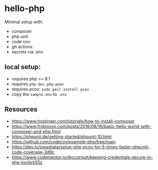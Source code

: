 # hello-php
Minimal setup with:
- composer
- php unit
- code cov
- gh actions
- secrets via .env

## local setup:
- requires php >= 8.1
- requires `php-dev`, `php-pear`
- requires pcov: `sudo pecl install pcov`
- copy the `sample.env` to `.env`

## Resources
- https://www.hostinger.com/tutorials/how-to-install-composer
- https://www.frobiovox.com/posts/2016/08/16/basic-hello-world-with-composer-and-php.html
- https://phpunit.de/getting-started/phpunit-10.html
- https://github.com/codecov/example-php/tree/main
- https://dev.to/swashata/setup-php-pcov-for-5-times-faster-phpunit-code-coverage-3d9c
- https://www.codementor.io/@ccornutt/keeping-credentials-secure-in-php-kvcbrk55z